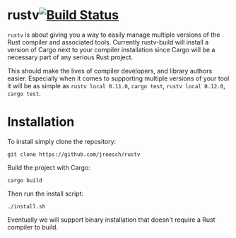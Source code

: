 rustv[![Build Status](https://secure.travis-ci.org/jroesch/rustv.png)](http://travis-ci.org/jroesch/rustv)
======
`rustv` is about giving you a way to easily manage multiple versions of the
Rust compiler and associated tools. Currently rustv-build will install a
version of Cargo next to your compiler installation since Cargo will be
a necessary part of any serious Rust project.

This should make the lives of compiler developers, and library authors easier.
Especially when it comes to supporting multiple versions of your tool it will be
as simple as `rustv local 0.11.0`, `cargo test`, `rustv local 0.12.0`,
`cargo test`.

# Installation
To install simply clone the repository: 
```
git clone https://github.com/jroesch/rustv
```

Build the project with Cargo:
```
cargo build
```

Then run the install script:
```
./install.sh
```

Eventually we will support binary installation that doesn't require a Rust compiler to build.
